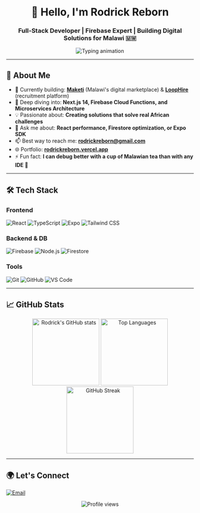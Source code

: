 <h1 align="center">👋 Hello, I'm Rodrick Reborn</h1>
<h3 align="center">Full-Stack Developer | Firebase Expert | Building Digital Solutions for Malawi 🇲🇼</h3>

<p align="center">
  <img src="https://readme-typing-svg.herokuapp.com?font=Fira+Code&weight=600&size=22&duration=3000&pause=1000&color=22D3EE&center=true&vCenter=true&width=500&height=50&lines=React+%7C+TypeScript+%7C+Firebase+Specialist;Mobile+App+Developer+%7C+Expo;Building+Scalable+Web+%26+Mobile+Apps" alt="Typing animation" />
</p>

---

## 🚀 About Me

- 🔭 Currently building: **[Maketi](https://github.com/rebreborn/maketi)** (Malawi's digital marketplace) & **[LoopHire](https://github.com/rebreborn/loophire)** (recruitment platform)
- 🌱 Deep diving into: **Next.js 14, Firebase Cloud Functions, and Microservices Architecture**
- 💡 Passionate about: **Creating solutions that solve real African challenges**
- 💬 Ask me about: **React performance, Firestore optimization, or Expo SDK**
- 📫 Best way to reach me: **[rodrickreborn@gmail.com](mailto:rodrickreborn@gmail.com)**
- 🌐 Portfolio: **[rodrickreborn.vercel.app]()** <!-- Replace with your actual portfolio link -->
- ⚡ Fun fact: **I can debug better with a cup of Malawian tea than with any IDE 🍵**

---

## 🛠️ Tech Stack

### Frontend
![React](https://img.shields.io/badge/React-20232A?style=for-the-badge&logo=react&logoColor=61DAFB)
![TypeScript](https://img.shields.io/badge/TypeScript-007ACC?style=for-the-badge&logo=typescript&logoColor=white)
![Expo](https://img.shields.io/badge/Expo-000020?style=for-the-badge&logo=expo&logoColor=white)
![Tailwind CSS](https://img.shields.io/badge/Tailwind_CSS-38B2AC?style=for-the-badge&logo=tailwind-css&logoColor=white)

### Backend & DB
![Firebase](https://img.shields.io/badge/Firebase-ffca28?style=for-the-badge&logo=firebase&logoColor=black)
![Node.js](https://img.shields.io/badge/Node.js-339933?style=for-the-badge&logo=nodedotjs&logoColor=white)
![Firestore](https://img.shields.io/badge/Firestore-FFA611?style=for-the-badge&logo=firebase&logoColor=white)

### Tools
![Git](https://img.shields.io/badge/Git-F05032?style=for-the-badge&logo=git&logoColor=white)
![GitHub](https://img.shields.io/badge/GitHub-181717?style=for-the-badge&logo=github&logoColor=white)
![VS Code](https://img.shields.io/badge/VS_Code-007ACC?style=for-the-badge&logo=visual-studio-code&logoColor=white)

---

## 📈 GitHub Stats

<div align="center">
  
  <img height="180em" src="https://github-readme-stats.vercel.app/api?username=rebreborn&show_icons=true&theme=nightowl&include_all_commits=true&count_private=true&hide_border=true" alt="Rodrick's GitHub stats" />
  
  <img height="180em" src="https://github-readme-stats.vercel.app/api/top-langs/?username=rebreborn&layout=compact&theme=nightowl&hide_border=true&langs_count=6" alt="Top Languages" />
  
  <img height="180em" src="https://github-readme-streak-stats.herokuapp.com/?user=rebreborn&theme=nightowl&hide_border=true" alt="GitHub Streak" />

</div>

---

## 🌍 Let's Connect

<p align="left">
  <a href="mailto:rodrickreborn@gmail.com">
    <img src="https://img.shields.io/badge/Gmail-D14836?style=for-the-badge&logo=gmail&logoColor=white" alt="Email" />
  </a>
  <!-- Uncomment and add your actual profiles -->
  <!--
  <a href="https://linkedin.com/in/yourprofile">
    <img src="https://img.shields.io/badge/LinkedIn-0077B5?style=for-the-badge&logo=linkedin&logoColor=white" alt="LinkedIn" />
  </a>
  <a href="https://twitter.com/yourhandle">
    <img src="https://img.shields.io/badge/Twitter-1DA1F2?style=for-the-badge&logo=twitter&logoColor=white" alt="Twitter" />
  </a>
  -->
</p>

<p align="center">
  <img src="https://komarev.com/ghpvc/?username=rebreborn&label=Profile%20views&color=0e75b6&style=flat" alt="Profile views" />
</p>
